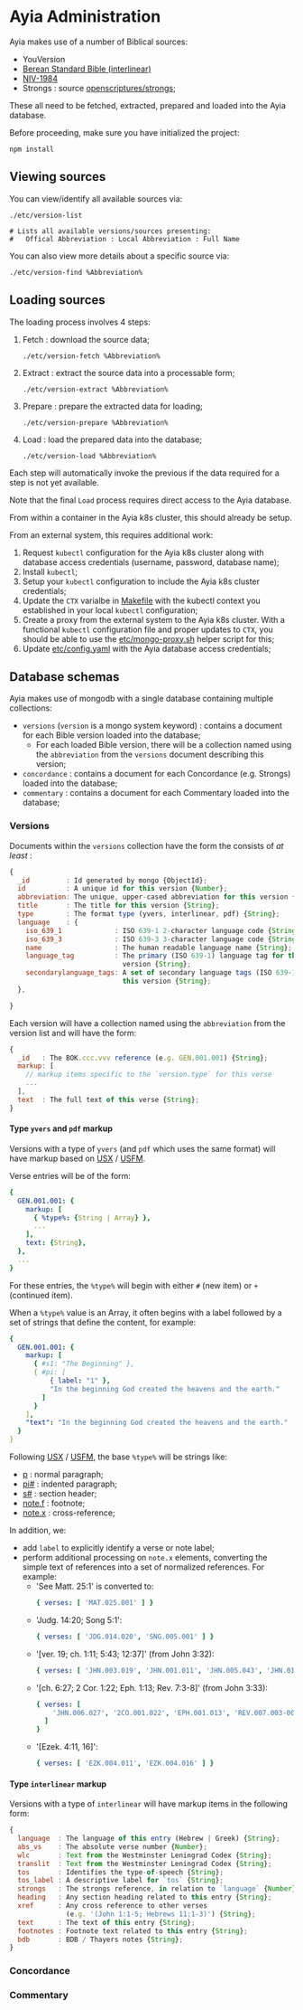 # Ayia Administration

Ayia makes use of a number of Biblical sources:
- YouVersion
- [Berean Standard Bible (interlinear)](versions/interlinear/bsb)
- [NIV-1984](versions/pdf/niv84)
- Strongs : source [openscriptures/strongs](https://github.com/openscriptures/strongs);

These all need to be fetched, extracted, prepared and loaded into the Ayia
database.


Before proceeding, make sure you have initialized the project:
```
npm install
```


## Viewing sources

You can view/identify all available sources via:
```
./etc/version-list

# Lists all available versions/sources presenting:
#   Offical Abbreviation : Local Abbreviation : Full Name
```

You can also view more details about a specific source via:
```
./etc/version-find %Abbreviation%

```

## Loading sources

The loading process involves 4 steps:
1.  Fetch   : download the source data;
    ```
    ./etc/version-fetch %Abbreviation%
    ```
2.  Extract : extract the source data into a processable form;
    ```
    ./etc/version-extract %Abbreviation%
    ```
3.  Prepare : prepare the extracted data for loading;
    ```
    ./etc/version-prepare %Abbreviation%
    ```
4.  Load    : load the prepared data into the database;
    ```
    ./etc/version-load %Abbreviation%
    ```

Each step will automatically invoke the previous if the data required for a
step is not yet available.

Note that the final `Load` process requires direct access to the Ayia database.

From within a container in the Ayia k8s cluster, this should already be setup.

From an external system, this requires additional work:
1.  Request `kubectl` configuration for the Ayia k8s cluster along with
    database access credentials (username, password, database name);
2.  Install `kubectl`;
3.  Setup your `kubectl` configuration to include the Ayia k8s cluster
    credentials;
4.  Update the `CTX` varialbe in [Makefile](Makefile) with the kubectl context
    you established in your local `kubectl` configuration;
5.  Create a proxy from the external system to the Ayia k8s cluster. With a
    functional `kubectl` configuration file and proper updates to `CTX`, you
    should be able to use the [etc/mongo-proxy.sh](etc/mongo-proxy.sh) helper
    script for this;
6.  Update [etc/config.yaml](etc/config.yaml) with the Ayia database access
    credentials;

## Database schemas

Ayia makes use of mongodb with a single database containing multiple
collections:
- `versions` (`version` is a mongo system keyword) : contains a document for
  each Bible version loaded into the database;
  - For each loaded Bible version, there will be a collection named using the
    `abbreviation` from the `versions` document describing this version;
- `concordance` : contains a document for each Concordance (e.g. Strongs)
  loaded into the database;
- `commentary` : contains a document for each Commentary loaded into the
  database;

### Versions

Documents within the `versions` collection have the form the consists of
*at least* :
```javascript
{
  _id         : Id generated by mongo {ObjectId};
  id          : A unique id for this version {Number};
  abbreviation: The unique, upper-cased abbreviation for this version {String};
  title       : The title for this version {String};
  type        : The format type (yvers, interlinear, pdf) {String};
  language    : {
    iso_639_1             : ISO 639-1 2-character language code {String};
    iso_639_3             : ISO 639-3 3-character language code {String};
    name                  : The human readable language name {String};
    language_tag          : The primary (ISO 639-1) language tag for this
                            version {String};
    secondarylanguage_tags: A set of secondary language tags (ISO 639-1) for
                            this version {String};
  },

}
```

Each version will have a collection named using the `abbreviation` from the
version list and will have the form:
```javascript
{
  _id   : The BOK.ccc.vvv reference (e.g. GEN.001.001) {String};
  markup: [
    // markup items specific to the `version.type` for this verse
    ...
  ],
  text  : The full text of this verse {String};
}
```

#### <a name='yvers-markup'></a>Type `yvers` and `pdf` markup
Versions with a type of `yvers` (and `pdf` which uses the same format) will
have markup based on [USX](https://ubsicap.github.io/usx/index.html) /
[USFM](https://ubsicap.github.io/usfm/).

Verse entries will be of the form:
```yaml
{
  GEN.001.001: {
    markup: [
      { %type%: {String | Array} },
      ...
    ],
    text: {String},
  },
  ...
}
```

For these entries, the `%type%` will begin with either `#` (new item) or `+`
(continued item).

When a `%type%` value is an Array, it often begins with a label followed by a
set of strings that define the content, for example:
```yaml
{
  GEN.001.001: {
    markup: [
      { #s1: "The Beginning" },
      { #pi: [
          { label: "1" },
          "In the beginning God created the heavens and the earth."
        ]
      }
    ],
    "text": "In the beginning God created the heavens and the earth."
  }
}
```

Following [USX](https://ubsicap.github.io/usx/index.html) /
[USFM](https://ubsicap.github.io/usfm/), the base `%type%` will be strings
like:
- [p](https://ubsicap.github.io/usx/parastyles.html#p) : normal paragraph;
- [pi#](https://ubsicap.github.io/usx/parastyles.html#pi) : indented
  paragraph;
- [s#](https://ubsicap.github.io/usx/parastyles.html#s) : section header;
- [note.f](https://ubsicap.github.io/usx/notes.html#footnote-note) :
  footnote;
- [note.x](https://ubsicap.github.io/usx/notes.html#cross-reference-note) :
  cross-reference;

In addition, we:
- add `label` to explicitly identify a verse or note label;
- perform additional processing on `note.x` elements, converting the simple
  text of references into a set of normalized references. For example:
  - 'See Matt. 25:1' is converted to:
    ```yaml
    { verses: [ 'MAT.025.001' ] }
    ```
  - 'Judg. 14:20; Song 5:1':
    ```yaml
    { verses: [ 'JDG.014.020', 'SNG.005.001' ] }
    ```
  - '[ver. 19; ch. 1:11; 5:43; 12:37]' (from John 3:32):
    ```yaml
    { verses: [ 'JHN.003.019', 'JHN.001.011', 'JHN.005.043', 'JHN.012.037' ] }
    ```
  - '[ch. 6:27; 2 Cor. 1:22; Eph. 1:13; Rev. 7:3-8]' (from John 3:33):
    ```yaml
    { verses: [
        'JHN.006.027', '2CO.001.022', 'EPH.001.013', 'REV.007.003-008'
      ]
    }
    ```
  - '[Ezek. 4:11, 16]':
    ```yaml
    { verses: [ 'EZK.004.011', 'EZK.004.016' ] }
    ```


#### Type `interlinear` markup
Versions with a type of `interlinear` will have markup items in the following
form:
```javascript
{
  language  : The language of this entry (Hebrew | Greek) {String};
  abs_vs    : The absolute verse number {Number};
  wlc       : Text from the Westminster Leningrad Codex {String};
  translit  : Text from the Westminster Leningrad Codex {String};
  tos       : Identifies the type-of-speech {String};
  tos_label : A descriptive label for `tos` {String};
  strongs   : The strongs reference, in relation to `language` {Number};
  heading   : Any section heading related to this entry {String};
  xref      : Any cross reference to other verses
              (e.g. '(John 1:1-5; Hebrews 11:1-3)') {String};
  text      : The text of this entry {String};
  footnotes : Footnote text related to this entry {String};
  bdb       : BDB / Thayers notes {String};
}
```

### Concordance
### Commentary
